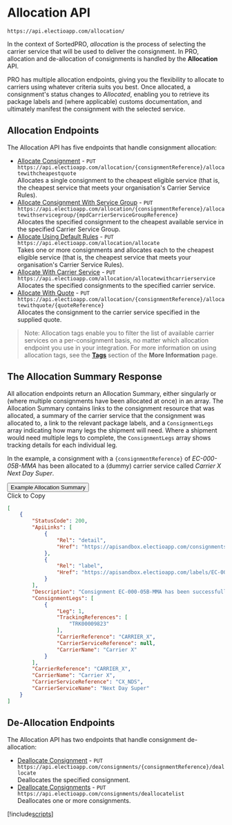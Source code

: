 # Allocation API

`https://api.electioapp.com/allocation/`

In the context of SortedPRO, _allocation_ is the process of selecting the carrier service that will be used to deliver the consignment. In PRO, allocation and de-allocation of consignments is handled by the **Allocation** API.

PRO has multiple allocation endpoints, giving you the flexibility to allocate to carriers using whatever criteria suits you best. Once allocated, a consignment's status changes to _Allocated_, enabling you to retrieve its package labels and (where applicable) customs documentation, and ultimately manifest the consignment with the selected service.

## Allocation Endpoints

The Allocation API has five endpoints that handle consignment allocation:

* [Allocate Consignment](/api/allocation/allocateConsignment.html) - `PUT https://api.electioapp.com/allocation/{consignmentReference}/allocatewithcheapestquote` </br> Allocates a single consignment to the cheapest eligible service (that is, the cheapest service that meets your organisation's Carrier Service Rules).
* [Allocate Consignment With Service Group](/api/allocation/allocateConsignmentWithServiceGroup.html) - `PUT https://api.electioapp.com/allocation/{consignmentReference}/allocatewithservicegroup/{mpdCarrierServiceGroupReference}` </br> Allocates the specified consignment to the cheapest available service in the specified Carrier Service Group.
* [Allocate Using Default Rules](/api/allocation/allocateUsingDefaultRules.html) - `PUT https://api.electioapp.com/allocation/allocate` </br> Takes one or more consignments and allocates each to the cheapest eligible service (that is, the cheapest service that meets your organisation's Carrier Service Rules).
* [Allocate With Carrier Service](/api/allocation/allocateWithCarrierService.html) - `PUT https://api.electioapp.com/allocation/allocatewithcarrierservice` </br> Allocates the specified consignments to the specified carrier service.
* [Allocate With Quote](/api/allocation/allocateWithQuote.html) - `PUT https://api.electioapp.com/allocation/{consignmentReference}/allocatewithquote/{quoteReference}` </br> Allocates the consignment to the carrier service specified in the supplied quote.

> <span class="note-header">Note:</span>
>  Allocation tags enable you to filter the list of available carrier services on a per-consignment basis, no matter which allocation endpoint you use in your integration. For more information on using allocation tags, see the <strong><a href="/api/flows/moreInfo.html#tags">Tags</a></strong> section of the <strong>More Information</strong> page. 

## The Allocation Summary Response

All allocation endpoints return an Allocation Summary, either singularly or (where multiple consignments have been allocated at once) in an array. The Allocation Summary contains links to the consignment resource that was allocated, a summary of the carrier service that the consignment was allocated to, a link to the relevant package labels, and a `ConsignmentLegs` array indicating how many legs the shipment will need. Where a shipment would need multiple legs to complete, the `ConsignmentLegs` array shows tracking details for each individual leg.

In the example, a consignment with a `{consignmentReference}` of _EC-000-05B-MMA_ has been allocated to a (dummy) carrier service called _Carrier X Next Day Super_.

<div class="tab">
    <button class="staticTabButton">Example Allocation Summary</button>
    <div class="copybutton" onclick="CopyToClipboard('allocationSummary')">Click to Copy</div>
</div>

<div id="allocationSummary" class="staticTabContent" onclick="CopyToClipboard('allocationSummary')">

```json
[
    {
        "StatusCode": 200,
        "ApiLinks": [
            {
                "Rel": "detail",
                "Href": "https://apisandbox.electioapp.com/consignments/EC-000-05B-MMA"
            },
            {
                "Rel": "label",
                "Href": "https://apisandbox.electioapp.com/labels/EC-000-05B-MMA"
            }
        ],
        "Description": "Consignment EC-000-05B-MMA has been successfully allocated with Carrier X Next Day Super for shipping on 14/06/2019 17:00:00 +00:00",
        "ConsignmentLegs": [
            {
                "Leg": 1,
                "TrackingReferences": [
                    "TRK00009823"
                ],
                "CarrierReference": "CARRIER_X",
                "CarrierServiceReference": null,
                "CarrierName": "Carrier X"
            }
        ],
        "CarrierReference": "CARRIER_X",
        "CarrierName": "Carrier X",
        "CarrierServiceReference": "CX_NDS",
        "CarrierServiceName": "Next Day Super"
    }
]
```
</div>

## De-Allocation Endpoints

The Allocation API has two endpoints that handle consignment de-allocation:

* [Deallocate Consignment](/api/allocation/deallocateConsignment.html) - `PUT https://api.electioapp.com/consignments/{consignmentReference}/deallocate` </br> Deallocates the specified consignment.
* [Deallocate Consignments](/api/allocation/deallocateConsignments.html) - `PUT https://api.electioapp.com/consignments/deallocatelist` </br> Deallocates one or more consignments.

[!include[scripts](includes/scripts.md)]